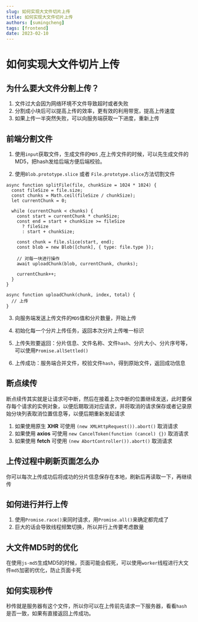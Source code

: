 ```yaml
---
slug: 如何实现大文件切片上传
title: 如何实现大文件切片上传
authors: [sumingcheng]
tags: [frontend]
date: 2023-02-10
---
```


# 如何实现大文件切片上传



 

## 为什么要大文件分割上传？  

1. 文件过大会因为网络环境不文件导致超时或者失败
2. 分割成小块后可以提高上传的效率，更有效的利用带宽，提高上传速度
3. 如果上传一半突然失败，可以向服务端获取一下进度，重新上传

## 前端分割文件  

1. 使用`input`获取文件，生成文件的`MD5` ,在上传文件的时候，可以先生成文件的MD5，把hash发给后端方便后端校验。

2. 使用`Blob.prototype.slice` 或者 `File.prototype.slice`方法切割文件

```
async function splitFile(file, chunkSize = 1024 * 1024) {
  const fileSize = file.size;
  const chunks = Math.ceil(fileSize / chunkSize);
  let currentChunk = 0;
  
  while (currentChunk < chunks) {
    const start = currentChunk * chunkSize;
    const end = start + chunkSize >= fileSize
      ? fileSize
      : start + chunkSize;
    
    const chunk = file.slice(start, end);
    const blob = new Blob([chunk], { type: file.type });
    
    // 对每一块进行操作
    await uploadChunk(blob, currentChunk, chunks);
    
    currentChunk++;
  }
}

async function uploadChunk(chunk, index, total) {
  // 上传
}

```

3. 向服务端发送上传文件的`MD5`值和分片数量，开始上传

4. 初始化每一个分片上传任务，返回本次分片上传唯一标识

5. 上传失败要返回：分片信息、文件名称、文件`hash`、分片大小、分片序号等，可以使用`Promise.allSettled()`

6. 上传成功：服务端合并文件，校验文件`hash`，得到原始文件，返回成功信息

## 断点续传  

断点续传其实就是让请求可中断，然后在接着上次中断的位置继续发送，此时要保存每个请求的实例对象，以便后期取消对应请求，并将取消的请求保存或者记录原始分块列表取消位置信息等，以便后期重新发起请求

1. 如果使用原生 **XHR** 可使用 `(new XMLHttpRequest()).abort()` 取消请求
2. 如果使用 **axios** 可使用 `new CancelToken(function (cancel) {})` 取消请求
3. 如果使用 **fetch** 可使用 `(new AbortController()).abort()` 取消请求

## 上传过程中刷新页面怎么办  

你可以每次上传成功后将成功的分片信息保存在本地，刷新后再读取一下，再继续传

## 如何进行并行上传  

1. 使用`Promise.race()`来同时请求，用`Promise.all()`来确定都完成了
2. 巨大的话会导致线程频繁切换，所以并行上传要考虑数量

## 大文件MD5时的优化  

在使用`js-md5`生成MD5的时候，页面可能会假死，可以使用`worker`线程进行大文件`md5`加密的优化，防止页面卡死

## 如何实现秒传  

秒传就是服务器有这个文件，所以你可以在上传前先请求一下服务器，看看`hash`是否一致，如果有直接返回上传成功。